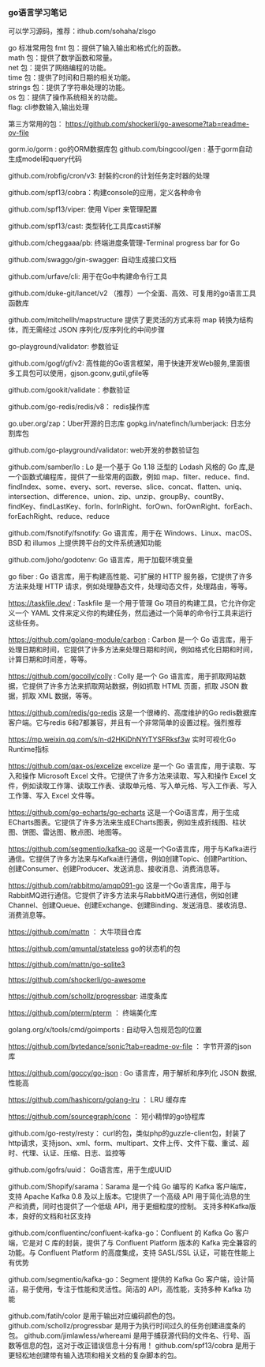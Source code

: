 ### go语言学习笔记

可以学习源码，推荐：ithub.com/sohaha/zlsgo

go 标准常用包
fmt 包：提供了输入输出和格式化的函数。  
math 包：提供了数学函数和常量。   
net 包：提供了网络编程的功能。   
time 包：提供了时间和日期的相关功能。   
strings 包：提供了字符串处理的功能。   
os 包：提供了操作系统相关的功能。  
flag: cli参数输入,输出处理   


第三方常用的包：
https://github.com/shockerli/go-awesome?tab=readme-ov-file 

gorm.io/gorm : go的ORM数据库包
github.com/bingcool/gen : 基于gorm自动生成model和query代码  

github.com/robfig/cron/v3: 封裝的cron的计划任务定时器的处理

github.com/spf13/cobra：构建console的应用，定义各种命令   

github.com/spf13/viper: 使用 Viper 来管理配置

github.com/spf13/cast: 类型转化工具库cast详解

github.com/cheggaaa/pb: 终端进度条管理-Terminal progress bar for Go

github.com/swaggo/gin-swagger: 自动生成接口文档

github.com/urfave/cli: 用于在Go中构建命令行工具

github.com/duke-git/lancet/v2  （推荐）一个全面、高效、可复用的go语言工具函数库  

github.com/mitchellh/mapstructure 提供了更灵活的方式来将 map 转换为结构体，而无需经过 JSON 序列化/反序列化的中间步骤 

go-playground/validator: 参数验证

github.com/gogf/gf/v2: 高性能的Go语言框架，用于快速开发Web服务,里面很多工具包可以使用，gjson.gconv,gutil,gfile等

github.com/gookit/validate：参数验证   

github.com/go-redis/redis/v8： redis操作库

go.uber.org/zap：Uber开源的日志库
gopkg.in/natefinch/lumberjack: 日志分割库包

github.com/go-playground/validator: web开发的参数验证包

github.com/samber/lo : Lo 是一个基于 Go 1.18 泛型的 Lodash 风格的 Go 库,是一个函数式编程库，提供了一些常用的函数，例如 map、filter、reduce、find、findIndex、some、every、sort、reverse、slice、concat、flatten、uniq、intersection、difference、union、zip、unzip、groupBy、countBy、findKey、findLastKey、forIn、forInRight、forOwn、forOwnRight、forEach、forEachRight、reduce、reduce

github.com/fsnotify/fsnotify: Go 语言库，用于在 Windows、Linux、macOS、BSD 和 illumos 上提供跨平台的文件系统通知功能

github.com/joho/godotenv: Go 语言库，用于加载环境变量

go fiber : Go 语言库，用于构建高性能、可扩展的 HTTP 服务器，它提供了许多方法来处理 HTTP 请求，例如处理静态文件，处理动态文件，处理路由，等等。

https://taskfile.dev/ : Taskfile 是一个用于管理 Go 项目的构建工具，它允许你定义一个 YAML 文件来定义你的构建任务，然后通过一个简单的命令行工具来运行这些任务。

https://github.com/golang-module/carbon : Carbon 是一个 Go 语言库，用于处理日期和时间，它提供了许多方法来处理日期和时间，例如格式化日期和时间，计算日期和时间差，等等。
    
https://github.com/gocolly/colly : Colly 是一个 Go 语言库，用于抓取网站数据，它提供了许多方法来抓取网站数据，例如抓取 HTML 页面，抓取 JSON 数据，抓取 XML 数据，等等。

https://github.com/redis/go-redis 这是一个很棒的、高度维护的Go redis数据库客户端。它与redis 6和7都兼容，并且有一个非常简单的设置过程。强烈推荐

https://mp.weixin.qq.com/s/n-d2HKiDhNYrTYSFRksf3w 实时可视化Go Runtime指标

https://github.com/qax-os/excelize excelize 是一个 Go 语言库，用于读取、写入和操作 Microsoft Excel 文件。它提供了许多方法来读取、写入和操作 Excel 文件，例如读取工作簿、读取工作表、读取单元格、写入单元格、写入工作表、写入工作簿、写入 Excel 文件等。

https://github.com/go-echarts/go-echarts 这是一个Go语言库，用于生成ECharts图表。它提供了许多方法来生成ECharts图表，例如生成折线图、柱状图、饼图、雷达图、散点图、地图等。

https://github.com/segmentio/kafka-go 这是一个Go语言库，用于与Kafka进行通信。它提供了许多方法来与Kafka进行通信，例如创建Topic、创建Partition、创建Consumer、创建Producer、发送消息、接收消息、消费消息等。

https://github.com/rabbitmq/amqp091-go 这是一个Go语言库，用于与RabbitMQ进行通信。它提供了许多方法来与RabbitMQ进行通信，例如创建Channel、创建Queue、创建Exchange、创建Binding、发送消息、接收消息、消费消息等。

https://github.com/mattn ： 大牛项目仓库

https://github.com/qmuntal/stateless go的状态机的包

https://github.com/mattn/go-sqlite3     

https://github.com/shockerli/go-awesome

https://github.com/schollz/progressbar: 进度条库

https://github.com/pterm/pterm ： 终端美化库

golang.org/x/tools/cmd/goimports : 自动导入包规范包的位置

https://github.com/bytedance/sonic?tab=readme-ov-file ： 字节开源的json库

https://github.com/goccy/go-json :  Go 语言库，用于解析和序列化 JSON 数据,性能高

https://github.com/hashicorp/golang-lru ： LRU 缓存库

https://github.com/sourcegraph/conc ： 短小精悍的go协程库

github.com/go-resty/resty： curl的包，类似php的guzzle-client包，封装了http请求，支持json、xml、form、multipart、文件上传、文件下载、重试、超时、代理、认证、压缩、日志、监控等

github.com/gofrs/uuid： Go语言库，用于生成UUID

github.com/Shopify/sarama：Sarama 是一个纯 Go 编写的 Kafka 客户端库，支持 Apache Kafka 0.8 及以上版本。它提供了一个高级 API 用于简化消息的生产和消费，同时也提供了一个低级 API，用于更细粒度的控制。 支持多种Kafka版本，良好的文档和社区支持

github.com/confluentinc/confluent-kafka-go：Confluent 的 Kafka Go 客户端，它是对 C 库的封装，提供了与 Confluent Platform 版本的 Kafka 完全兼容的功能。与 Confluent Platform 的高度集成，支持 SASL/SSL 认证，可能在性能上有优势

github.com/segmentio/kafka-go：Segment 提供的 Kafka Go 客户端，设计简洁，易于使用，专注于性能和灵活性。简洁的 API，高性能，支持多种 Kafka 功能

github.com/fatih/color 是用于输出对应编码颜色的包。
github.com/schollz/progressbar 是用于为执行时间过久的任务创建进度条的包。
github.com/jimlawless/whereami 是用于捕获源代码的文件名、行号、函数等信息的包，这对于改正错误信息十分有用！
github.com/spf13/cobra 是用于更轻松地创建带有输入选项和相关文档的复杂脚本的包。



